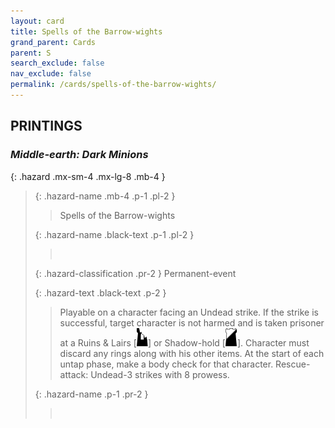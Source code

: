 ```yaml
---
layout: card
title: Spells of the Barrow-wights
grand_parent: Cards
parent: S
search_exclude: false
nav_exclude: false
permalink: /cards/spells-of-the-barrow-wights/
---
```


## PRINTINGS


### _Middle-earth: Dark Minions_

{: .hazard .mx-sm-4 .mx-lg-8 .mb-4 }
> {: .hazard-name .mb-4 .p-1 .pl-2 }
> > <div class="hazard-mp"></div>
> > <div class="card-name">Spells of the Barrow-wights</div>
>
> {: .hazard-name .black-text .p-1 .pl-2 }
> > &nbsp;
>
> {: .hazard-classification .pr-2 }
> Permanent-event
>
> {: .hazard-text .black-text .p-2 }
> > Playable on a character facing an Undead strike. If the strike is successful, target character is not harmed and is taken prisoner at a Ruins & Lairs \[![](/assets/images/ruinlair.svg)] or Shadow-hold \[![](/assets/images/shadow-hold.svg)]. Character must discard any rings along with his other items. At the start of each untap phase, make a body check for that character. Rescue-attack: Undead-3 strikes with 8 prowess.  
>
> {: .hazard-name .p-1 .pr-2 }
> > <div class="card-shield"></div>
> > <div class="card-corruption">&nbsp;</div>
